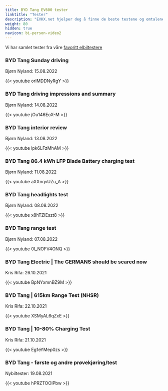 ```yaml
---
title: BYD Tang EV600 tester
linktitle: "Tester"
description: "EVKX.net hjelper deg å finne de beste testene og omtalene av denne modellen. "
weight: 80
hidden: true
navicon: bi-person-video2
---
```

Vi har samlet tester fra våre [favoritt elbiltestere](../../../../guides/evreviewers/)

<div class="container text-center shadow p-2 pe-4 mb-5 bg-body-tertiary rounded border">
<h3>BYD Tang Sunday driving</h3>
<p>Bjørn Nyland: 15.08.2022</p>

{{< youtube orlMDDNyRgY >}}

</div>
<div class="container text-center shadow p-2 pe-4 mb-5 bg-body-tertiary rounded border">
<h3>BYD Tang driving impressions and summary</h3>
<p>Bjørn Nyland: 14.08.2022</p>

{{< youtube jOu146EoX-M >}}

</div>
<div class="container text-center shadow p-2 pe-4 mb-5 bg-body-tertiary rounded border">
<h3>BYD Tang interior review</h3>
<p>Bjørn Nyland: 13.08.2022</p>

{{< youtube lpk6LFzMhAM >}}

</div>
<div class="container text-center shadow p-2 pe-4 mb-5 bg-body-tertiary rounded border">
<h3>BYD Tang 86.4 kWh LFP Blade Battery charging test</h3>
<p>Bjørn Nyland: 11.08.2022</p>

{{< youtube aXXnqvUZu_A >}}

</div>
<div class="container text-center shadow p-2 pe-4 mb-5 bg-body-tertiary rounded border">
<h3>BYD Tang headlights test</h3>
<p>Bjørn Nyland: 08.08.2022</p>

{{< youtube x8hTZIEszt8 >}}

</div>
<div class="container text-center shadow p-2 pe-4 mb-5 bg-body-tertiary rounded border">
<h3>BYD Tang range test</h3>
<p>Bjørn Nyland: 07.08.2022</p>

{{< youtube 0I_NOFV4ONQ >}}

</div>
<div class="container text-center shadow p-2 pe-4 mb-5 bg-body-tertiary rounded border">
<h3>BYD Tang Electric | The GERMANS should be scared now</h3>
<p>Kris Rifa: 26.10.2021</p>

{{< youtube BpNYxmnBZ9M >}}

</div>
<div class="container text-center shadow p-2 pe-4 mb-5 bg-body-tertiary rounded border">
<h3>BYD Tang | 615km Range Test (NHSR)</h3>
<p>Kris Rifa: 22.10.2021</p>

{{< youtube XSMyAL6qZxE >}}

</div>
<div class="container text-center shadow p-2 pe-4 mb-5 bg-body-tertiary rounded border">
<h3>BYD Tang | 10-80% Charging Test</h3>
<p>Kris Rifa: 21.10.2021</p>

{{< youtube Eg1eYMep0zs >}}

</div>
<div class="container text-center shadow p-2 pe-4 mb-5 bg-body-tertiary rounded border">
<h3>BYD Tang - første og andre prøvekjøring/test</h3>
<p>Nybiltester: 19.08.2021</p>

{{< youtube hPRZTOOlPbw >}}

</div>
